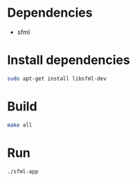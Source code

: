 # Dependencies

- sfml

# Install dependencies

```bash
sudo apt-get install libsfml-dev
```

# Build

```bash
make all
```

# Run 

```bash
./sfml-app
```

